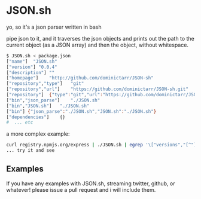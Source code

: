 # JSON.sh

yo, so it's a json parser written in bash

pipe json to it, and it traverses the json objects and prints out the 
path to the current object (as a JSON array) and then the object, without whitespace.

``` bash
$ JSON.sh < package.json
["name"]  "JSON.sh"
["version"]	"0.0.4"
["description"]	""
["homepage"]	"http://github.com/dominictarr/JSON-sh"
["repository","type"]	"git"
["repository","url"]	"https://github.com/dominictarr/JSON-sh.git"
["repository"]	{"type":"git","url":"https://github.com/dominictarr/JSON-sh.git"}
["bin","json_parse"]	"./JSON.sh"
["bin","JSON.sh"]	"./JSON.sh"
["bin"]	{"json_parse":"./JSON.sh","JSON.sh":"./JSON.sh"}
["dependencies"]	{}
#  ... etc
```

a more complex example:

``` bash
curl registry.npmjs.org/express | ./JSON.sh | egrep '\["versions","[^"]*"\]'
... try it and see
```

## Examples

If you have any examples with JSON.sh, streaming twitter, github, or whatever!
please issue a pull request and i will include them.